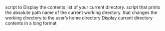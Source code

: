 script to Display the contents list of your current directory.
script that prints the absolute path name of the current working directory.
that changes the working directory to the user’s home directory
Display current directory contents in a long format

